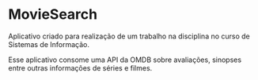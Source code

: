 # MovieSearch
Aplicativo criado para realização de um trabalho na disciplina no curso de Sistemas de Informação.

Esse aplicativo consome uma API da OMDB sobre avaliações, sinopses entre outras informações de séries e filmes.
